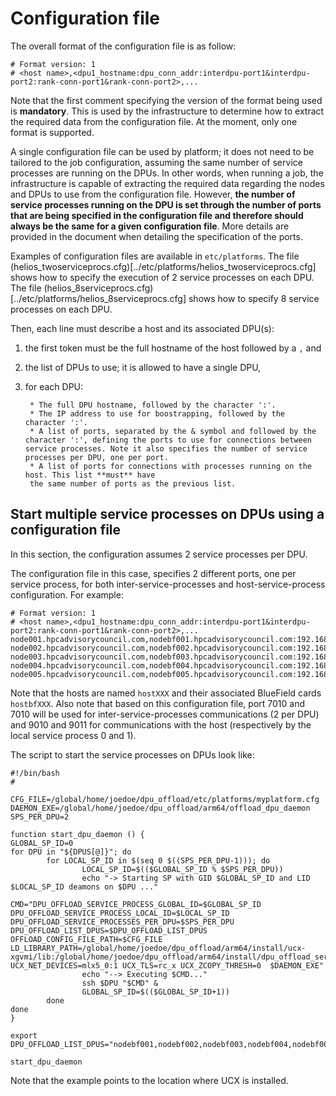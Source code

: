 # Configuration file

The overall format of the configuration file is as follow:

```
# Format version: 1
# <host name>,<dpu1_hostname:dpu_conn_addr:interdpu-port1&interdpu-port2:rank-conn-port1&rank-conn-port2>,...
```

Note that the first comment specifying the version of the format being used is **mandatory**.
This is used by the infrastructure to determine how to extract the required data from the configuration 
file.
At the moment, only one format is supported.

A single configuration file can be used by platform; it does not need to be tailored to the job
configuration, assuming the same number of service processes are running on the DPUs.
In other words, when running a job, the infrastructure is capable of extracting
the required data regarding the nodes and DPUs to use from the configuration file.
However, **the number of service processes running on the DPU is set through the number of
ports that are being specified in the configuration file and therefore should always be the same
for a given configuration file**.
More details are provided in the document when detailing the specification of the ports.

Examples of configuration files are available in `etc/platforms`. The file
(helios_twoserviceprocs.cfg)[../etc/platforms/helios_twoserviceprocs.cfg] shows how to specify the
execution of 2 service processes on each DPU.
The file (helios_8serviceprocs.cfg)[../etc/platforms/helios_8serviceprocs.cfg] shows how to specify
8 service processes on each DPU.

Then, each line must describe a host and its associated DPU(s):

1. the first token must be the full hostname of the host followed by a `,` and
1. the list of DPUs to use; it is allowed to have a single DPU,
1. for each DPU:

        * The full DPU hostname, followed by the character ':'.
        * The IP address to use for boostrapping, followed by the character ':'.
        * A list of ports, separated by the & symbol and followed by the character ':', defining the ports to use for connections between service processes. Note it also specifies the number of service processes per DPU, one per port.
        * A list of ports for connections with processes running on the host. This list **must** have
        the same number of ports as the previous list.

## Start multiple service processes on DPUs using a configuration file

In this section, the configuration assumes 2 service processes per DPU.

The configuration file in this case, specifies 2 different ports, one per 
service process, for both inter-service-processes and host-service-process
configuration. For example:

```
# Format version: 1
# <host name>,<dpu1_hostname:dpu_conn_addr:interdpu-port1&interdpu-port2:rank-conn-port1&rank-conn-port2>,...
node001.hpcadvisorycouncil.com,nodebf001.hpcadvisorycouncil.com:192.168.129.101:7010&7011:9010&9011
node002.hpcadvisorycouncil.com,nodebf002.hpcadvisorycouncil.com:192.168.129.102:7010&7011:9010&9011
node003.hpcadvisorycouncil.com,nodebf003.hpcadvisorycouncil.com:192.168.129.103:7010&7011:9010&9011
node004.hpcadvisorycouncil.com,nodebf004.hpcadvisorycouncil.com:192.168.129.104:7010&7011:9010&9011
node005.hpcadvisorycouncil.com,nodebf005.hpcadvisorycouncil.com:192.168.129.105:7010&7011:9010&9011
```

Note that the hosts are named `hostXXX` and their associated BlueField cards 
`hostbfXXX`. Also note that based on this configuration file, port 7010 and 
7010 will be used for inter-service-processes communications (2 per DPU) and 
9010 and 9011 for communications with the host (respectively by the local 
service process 0 and 1).

The script to start the service processes on DPUs look like:

```
#!/bin/bash
#

CFG_FILE=/global/home/joedoe/dpu_offload/etc/platforms/myplatform.cfg
DAEMON_EXE=/global/home/joedoe/dpu_offload/arm64/offload_dpu_daemon
SPS_PER_DPU=2

function start_dpu_daemon () {
GLOBAL_SP_ID=0
for DPU in "${DPUS[@]}"; do
        for LOCAL_SP_ID in $(seq 0 $((SPS_PER_DPU-1))); do
                LOCAL_SP_ID=$(($GLOBAL_SP_ID % $SPS_PER_DPU))
                echo "-> Starting SP with GID $GLOBAL_SP_ID and LID $LOCAL_SP_ID deamons on $DPU ..."
                CMD="DPU_OFFLOAD_SERVICE_PROCESS_GLOBAL_ID=$GLOBAL_SP_ID DPU_OFFLOAD_SERVICE_PROCESS_LOCAL_ID=$LOCAL_SP_ID DPU_OFFLOAD_SERVICE_PROCESSES_PER_DPU=$SPS_PER_DPU DPU_OFFLOAD_LIST_DPUS=$DPU_OFFLOAD_LIST_DPUS OFFLOAD_CONFIG_FILE_PATH=$CFG_FILE LD_LIBRARY_PATH=/global/home/joedoe/dpu_offload/arm64/install/ucx-xgvmi/lib:/global/home/joedoe/dpu_offload/arm64/install/dpu_offload_service/lib:$LD_LIBRARY_PATH UCX_NET_DEVICES=mlx5_0:1 UCX_TLS=rc_x UCX_ZCOPY_THRESH=0  $DAEMON_EXE"
                echo "--> Executing $CMD..."
                ssh $DPU "$CMD" &
                GLOBAL_SP_ID=$(($GLOBAL_SP_ID+1))
        done
done
}

export DPU_OFFLOAD_LIST_DPUS="nodebf001,nodebf002,nodebf003,nodebf004,nodebf005,nodebf006,nodebf007,nodebf008,nodebf009,nodebf010,nodebf011,nodebf012,nodebf013,nodebf014,nodebf015,nodebf016"

start_dpu_daemon
```

Note that the example points to the location where UCX is installed.